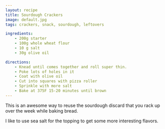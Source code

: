 ```yaml
---
layout: recipe
title: Sourdough Crackers
image: default.jpg
tags: crackers, snack, sourdough, leftovers

ingredients:
    - 200g starter
    - 100g whole wheat flour
    - 10 g salt
    - 30g olive oil

directions:
    - Knead until comes together and roll super thin.
    - Poke lots of holes in it
    - Coat with olive oil
    - Cut into squares with pizza roller
    - Sprinkle with more salt 
    - Bake at 375F 15-20 minutes until brown	
---
```

This is an awesome way to reuse the sourdough discard that you rack up over the week while baking bread.

I like to use sea salt for the topping to get some more interesting flavors.
